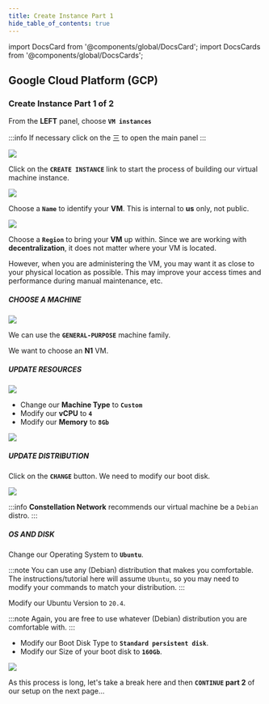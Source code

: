 ```yaml
---
title: Create Instance Part 1
hide_table_of_contents: true
---
```


import DocsCard from '@components/global/DocsCard';
import DocsCards from '@components/global/DocsCards';

<head>
  <title>GCP Create Instance Part 1</title>
  <meta
    name="description"
    content="Create an instance on Google Cloud Platform (GCP)."
  />
  <style>{`
    :root {
      --doc-item-container-width: 60rem;
    }
  `}
  </style>
</head>

## Google Cloud Platform (GCP) 
### Create Instance Part 1 of 2

From the **LEFT** panel, choose **`VM instances`**

:::info
If necessary click on the 三 to open the main panel
:::

![](/img/validator_nodes/node-gcp-instance1.png)

Click on the **`CREATE INSTANCE`** link to start the process of building our virtual machine instance.

![](/img/validator_nodes/node-gcp-instance2.png)

Choose a **`Name`** to identify your **VM**. This is internal to **us** only, not public.

![](/img/validator_nodes/node-gcp-instance3.png)

Choose a **`Region`** to bring your **VM** up within. Since we are working with **decentralization**, it does not matter where your VM is located.

However, when you are administering the VM, you may want it as close to your physical location as possible. This may improve your access times and performance during manual maintenance, etc.

##### CHOOSE A MACHINE

![](/img/validator_nodes/node-gcp-instance4.png)

We can use the **`GENERAL-PURPOSE`** machine family.

We want to choose an **N1** VM.

##### UPDATE RESOURCES 

![](/img/validator_nodes/node-gcp-instance5.png)

- Change our **Machine Type** to **`Custom`**
- Modify our **vCPU** to **`4`**
- Modify our **Memory** to **`8Gb`**

![](/img/validator_nodes/node-gcp-instance6.png)

##### UPDATE DISTRIBUTION

Click on the **`CHANGE`** button. We need to modify our boot disk.

![](/img/validator_nodes/node-gcp-instance7.png)

:::info
**Constellation Network** recommends our virtual machine be a `Debian` distro.
:::

##### OS AND DISK 

Change our Operating System to **`Ubuntu`**.

:::note
You can use any (Debian) distribution that makes you comfortable. The instructions/tutorial here will assume `Ubuntu`, so you may need to modify your commands to match your distribution.
:::

Modify our Ubuntu Version to `20.4`. 

:::note
Again, you are free to use whatever (Debian) distribution you are comfortable with.
:::

- Modify our Boot Disk Type to **`Standard persistent disk`**.
- Modify our Size of your boot disk to **`160Gb`**.

![](/img/validator_nodes/node-gcp-instance8.png)


As this process is long, let's take a break here and then **`CONTINUE` part 2** of our setup on the next page...